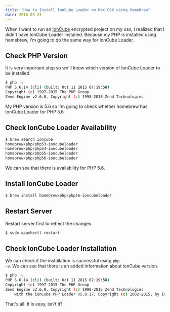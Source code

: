 ```yaml
---
title: "How to Install IonCube Loader on Mac OSX using Homebrew"
date: 2016-05-23
---
```


When I want to run an [IonCube](https://www.ioncube.com/php_encoder.php) encrypted project on my osx, I realized that I didn't have IonCube Loader installed. Because my PHP is installed using homebrew, I'm going to do the same way for IonCube Loader.

## Check PHP Version

It is very important step so we'll know which version of IonCube Loader to be installed

```bash
$ php -v
PHP 5.6.14 (cli) (built: Oct 11 2015 07:19:58)
Copyright (c) 1997-2015 The PHP Group
Zend Engine v2.6.0, Copyright (c) 1998-2015 Zend Technologies
```

My PHP version is 5.6 so I'm going to check whether homebrew has IonCube Loader for PHP 5.6

## Check IonCube Loader Availability

```bash
$ brew search ioncube
homebrew/php/php53-ioncubeloader
homebrew/php/php54-ioncubeloader
homebrew/php/php55-ioncubeloader
homebrew/php/php56-ioncubeloader
```

We can see that there is availability for PHP 5.6.

## Install IonCube Loader

```bash
$ brew install homebrew/php/php56-ioncubeloader
```

## Restart Server

Restart server first to reflect the changes

```bash
$ sudo apachectl restart
```

## Check IonCube Loader Installation

We can check if the installation is successful using <code>php -v</code>. We can see that there is an added information about ionCube version.

```bash
$ php -v
PHP 5.6.14 (cli) (built: Oct 11 2015 07:19:58)
Copyright (c) 1997-2015 The PHP Group
Zend Engine v2.6.0, Copyright (c) 1998-2015 Zend Technologies
    with the ionCube PHP Loader v5.0.17, Copyright (c) 2002-2015, by ionCube Ltd.
```

That's all. It is easy, isn't it?
